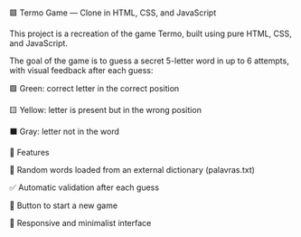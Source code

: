 🟩 Termo Game — Clone in HTML, CSS, and JavaScript

This project is a recreation of the game Termo, built using pure HTML, CSS, and JavaScript.

The goal of the game is to guess a secret 5-letter word in up to 6 attempts, with visual feedback after each guess:

🟩 Green: correct letter in the correct position

🟨 Yellow: letter is present but in the wrong position

⬛ Gray: letter not in the word

🔁 Features

🎲 Random words loaded from an external dictionary (palavras.txt)

✅ Automatic validation after each guess

🔄 Button to start a new game

📱 Responsive and minimalist interface
